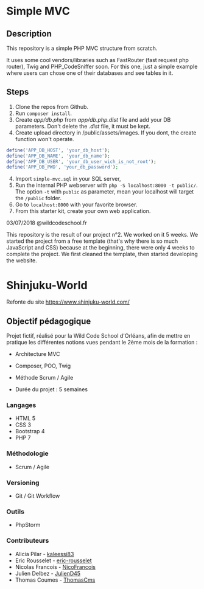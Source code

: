 # Simple MVC

## Description

This repository is a simple PHP MVC structure from scratch.

It uses some cool vendors/libraries such as FastRouter (fast request php router), Twig and PHP_CodeSniffer soon.
For this one, just a simple example where users can chose one of their databases and see tables in it.

## Steps

1. Clone the repos from Github.
2. Run `composer install`.
3. Create *app/db.php* from *app/db.php.dist* file and add your DB parameters. Don't delete the *.dist* file, it must be kept.
4. Create upload directory in /public/assets/images. If you dont, the create function won't operate.
```php
define('APP_DB_HOST', 'your_db_host');
define('APP_DB_NAME', 'your_db_name');
define('APP_DB_USER', 'your_db_user_wich_is_not_root');
define('APP_DB_PWD', 'your_db_password');
```
4. Import `simple-mvc.sql` in your SQL server,
5. Run the internal PHP webserver with `php -S localhost:8000 -t public/`. The option `-t` with `public` as parameter, mean your localhost will target the `/public` folder.
6. Go to `localhost:8000` with your favorite browser.
7. From this starter kit, create your own web application.


03/07/2018 @wildcodeschool.fr

This repository is the result of our project n°2. We worked on it 5 weeks. We started the project from a free template (that's why there is so much JavaScript and CSS) because at the beginning, there were only 4 weeks to complete the project. We first cleaned the template, then started developing the website.

# Shinjuku-World

Refonte du site https://www.shinjuku-world.com/

## Objectif pédagogique

Projet fictif, réalisé pour la Wild Code School d'Orléans, afin
de mettre en pratique les différentes notions vues pendant le 2ème mois de la formation :
* Architecture MVC
* Composer, POO, Twig
* Méthode Scrum / Agile

* Durée du projet : 5 semaines

### Langages
* HTML 5
* CSS 3
* Bootstrap 4
* PHP 7

### Méthodologie
* Scrum / Agile

### Versioning
* Git / Git Workflow

### Outils
* PhpStorm
 
### Contributeurs

* Alicia Pilar - [kaleessi83](https://github.com/kaleessi83)
* Eric Rousselet - [eric-rousselet](https://github.com/eric-rousselet)
* Nicolas Francois - [NicoFrancois](https://github.com/NicoFrancois)
* Julien Delbez - [JulienD45](https://github.com/JulienD45)
* Thomas Coumes - [ThomasCms](https://github.com/ThomasCms)
